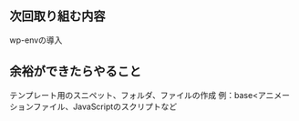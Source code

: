 ## 次回取り組む内容

wp-envの導入

## 余裕ができたらやること

テンプレート用のスニペット、フォルダ、ファイルの作成
例：base<アニメーションファイル、JavaScriptのスクリプトなど
